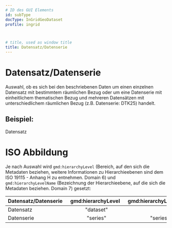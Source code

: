 ```yaml
---
# ID des GUI Elements
id: subType
docType: InGridGeoDataset
profile: ingrid



# title, used as window title
title: Datensatz/Datenserie
---
```


# Datensatz/Datenserie

Auswahl, ob es sich bei den beschriebenen Daten um einen einzelnen Datensatz mit bestimmtem räumlichen Bezug oder um eine Datenserie mit einheitlichem thematischen Bezug und mehreren Datensätzen mit unterschiedlichem räumlichen Bezug (z.B. Datenserie: DTK25) handelt.

## Beispiel:

Datensatz

# ISO Abbildung

Je nach Auswahl wird `gmd:hierarchyLevel` (Bereich, auf den sich die Metadaten beziehen, weitere Informationen zu Hierarchieebenen sind dem ISO 19115 - Anhang H  zu entnehmen. Domain 6) und `gmd:hierarchyLevelName` (Bezeichnung der Hierarchieebene, auf die sich die Metadaten beziehen. Domain 7) gesetzt:


| Datensatz/Datenserie&nbsp;&nbsp; | gmd:hierarchyLevel&nbsp;&nbsp; | gmd:hierarchyLevelName   |
| -------------------------------- |:------------------------------:| :-----------------------:|
| Datensatz            | "dataset"          | <ELEMNT NICHT VORHANDEN> |
| Datenserie           | "series"           | "series"                 |
